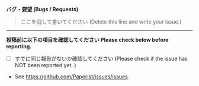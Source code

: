 **バグ・要望 (Bugs / Requests)**

> ここを消して書いてください (Delete this line and write your issue.)

----------

**投稿前に以下の項目を確認してください**
**Please check below before reporting.**

- [ ] すでに同じ報告がないか確認してください (Please check if the issue has NOT been reported yet. )
 - See https://github.com/Paperist/issues/issues.
